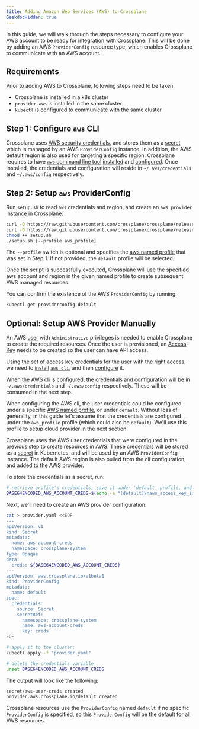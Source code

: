 ```yaml
---
title: Adding Amazon Web Services (AWS) to Crossplane
GeekdocHidden: true
---
```


In this guide, we will walk through the steps necessary to configure your AWS
account to be ready for integration with Crossplane. This will be done by adding
an AWS `ProviderConfig` resource type, which enables Crossplane to communicate with an
AWS account.

## Requirements

Prior to adding AWS to Crossplane, following steps need to be taken

- Crossplane is installed in a k8s cluster
- `provider-aws` is installed in the same cluster
- `kubectl` is configured to communicate with the same cluster

## Step 1: Configure `aws` CLI

Crossplane uses [AWS security credentials], and stores them as a [secret] which
is managed by an AWS `ProviderConfig` instance. In addition, the AWS default region is
also used for targeting a specific region. Crossplane requires to have [`aws`
command line tool] [installed] and [configured]. Once installed, the credentials
and configuration will reside in `~/.aws/credentials` and `~/.aws/config`
respectively.

## Step 2: Setup `aws` ProviderConfig

Run `setup.sh` to read `aws` credentials and region, and create an `aws
provider` instance in Crossplane:

```bash
curl -O https://raw.githubusercontent.com/crossplane/crossplane/release-1.9/docs/snippets/configure/aws/providerconfig.yaml
curl -O https://raw.githubusercontent.com/crossplane/crossplane/release-1.9/docs/snippets/configure/aws/setup.sh
chmod +x setup.sh
./setup.sh [--profile aws_profile]
```

The `--profile` switch is optional and specifies the [aws named profile] that
was set in Step 1. If not provided, the `default` profile will be selected.

Once the script is successfully executed, Crossplane will use the specified aws
account and region in the given named profile to create subsequent AWS managed
resources.

You can confirm the existence of the  AWS `ProviderConfig` by running:

```bash
kubectl get providerconfig default
```

## Optional: Setup AWS Provider Manually

An AWS [user][aws user] with `Administrative` privileges is needed to enable
Crossplane to create the required resources. Once the user is provisioned, an
[Access Key][] needs to be created so the user can have API access.

Using the set of [access key credentials][AWS security credentials] for the user
with the right access, we need to [install][install-aws] [`aws cli`][aws command
line tool], and then [configure][aws-cli-configure] it.

When the AWS cli is configured, the credentials and configuration will be in
`~/.aws/credentials` and `~/.aws/config` respectively. These will be consumed in
the next step.

When configuring the AWS cli, the user credentials could be configured under a
specific [AWS named profile][], or under `default`. Without loss of generality,
in this guide let's assume that the credentials are configured under the
`aws_profile` profile (which could also be `default`). We'll use this profile to
setup cloud provider in the next section.

Crossplane uses the AWS user credentials that were configured in the previous
step to create resources in AWS. These credentials will be stored as a
[secret][kubernetes secret] in Kubernetes, and will be used by an AWS
`ProviderConfig` instance. The default AWS region is also pulled from the cli
configuration, and added to the AWS provider.

To store the credentials as a secret, run:

```bash
# retrieve profile's credentials, save it under 'default' profile, and base64 encode it
BASE64ENCODED_AWS_ACCOUNT_CREDS=$(echo -e "[default]\naws_access_key_id = $(aws configure get aws_access_key_id --profile $aws_profile)\naws_secret_access_key = $(aws configure get aws_secret_access_key --profile $aws_profile)" | base64  | tr -d "\n")
```

Next, we'll need to create an AWS provider configuration:

```bash
cat > provider.yaml <<EOF
---
apiVersion: v1
kind: Secret
metadata:
  name: aws-account-creds
  namespace: crossplane-system
type: Opaque
data:
  creds: ${BASE64ENCODED_AWS_ACCOUNT_CREDS}
---
apiVersion: aws.crossplane.io/v1beta1
kind: ProviderConfig
metadata:
  name: default
spec:
  credentials:
    source: Secret
    secretRef:
      namespace: crossplane-system
      name: aws-account-creds
      key: creds
EOF

# apply it to the cluster:
kubectl apply -f "provider.yaml"

# delete the credentials variable
unset BASE64ENCODED_AWS_ACCOUNT_CREDS
```

The output will look like the following:

```bash
secret/aws-user-creds created
provider.aws.crossplane.io/default created
```

Crossplane resources use the `ProviderConfig` named `default` if no specific
`ProviderConfig` is specified, so this `ProviderConfig` will be the default for
all AWS resources.

<!-- Named Links -->

[`aws` command line tool]: https://aws.amazon.com/cli/
[AWS SDK for GO]: https://docs.aws.amazon.com/sdk-for-go/v1/developer-guide/setting-up.html
[installed]: https://docs.aws.amazon.com/cli/latest/userguide/getting-started-install.html
[configured]: https://docs.aws.amazon.com/cli/latest/userguide/cli-chap-configure.html
[AWS security credentials]: https://docs.aws.amazon.com/general/latest/gr/aws-security-credentials.html
[secret]:https://kubernetes.io/docs/concepts/configuration/secret/
[aws named profile]: https://docs.aws.amazon.com/cli/latest/userguide/cli-configure-profiles.html
[aws user]: https://docs.aws.amazon.com/mediapackage/latest/ug/setting-up-create-iam-user.html
[Access Key]: https://docs.aws.amazon.com/IAM/latest/UserGuide/id_credentials_access-keys.html
[AWS security credentials]: https://docs.aws.amazon.com/general/latest/gr/aws-security-credentials.html
[aws command line tool]: https://aws.amazon.com/cli/
[install-aws]: https://docs.aws.amazon.com/cli/latest/userguide/getting-started-install.html
[aws-cli-configure]: https://docs.aws.amazon.com/cli/latest/userguide/cli-chap-configure.html
[kubernetes secret]: https://kubernetes.io/docs/concepts/configuration/secret/
[AWS named profile]: https://docs.aws.amazon.com/cli/latest/userguide/cli-configure-profiles.html
